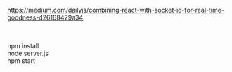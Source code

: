 https://medium.com/dailyjs/combining-react-with-socket-io-for-real-time-goodness-d26168429a34
<br><br><br>


npm install
<br>
node server.js
<br>
npm start
<br>
